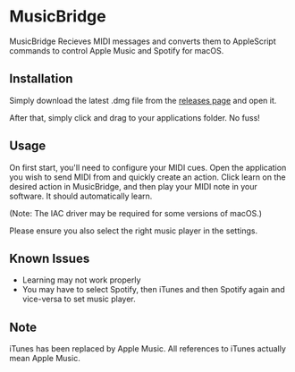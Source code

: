 <p align=center>

# MusicBridge
  
</p>

MusicBridge Recieves MIDI messages and converts them to AppleScript commands to control Apple Music and Spotify for macOS.

## Installation

Simply download the latest .dmg file from the [releases page](https://github.com/BlockArchitech/MusicBridge/releases) and open it.

After that, simply click and drag to your applications folder. No fuss!

## Usage

On first start, you'll need to configure your MIDI cues. Open the application you wish to send MIDI from and quickly create an action. Click learn on the desired action in MusicBridge, and then play your MIDI note in your software. It should automatically learn.

(Note: The IAC driver may be required for some versions of macOS.)

Please ensure you also select the right music player in the settings.

## Known Issues

- Learning may not work properly 
- You may have to select Spotify, then iTunes and then Spotify again and vice-versa to set music player.

## Note

iTunes has been replaced by Apple Music. All references to iTunes actually mean Apple Music.

